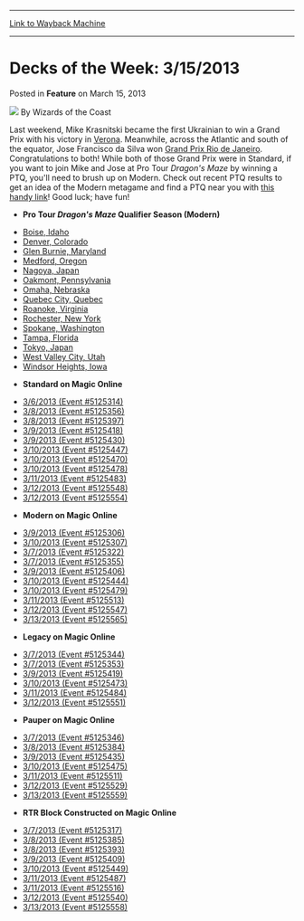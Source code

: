 
---
[Link to Wayback Machine](https://web.archive.org/web/20220126230232/https://magic.wizards.com/en/articles/archive/feature/decks-week-3152013-2013-03-15)

[_metadata_:author]:- "Wizards of the Coast"
[_metadata_:description]:- "Last weekend, Mike Krasnitski became the first Ukrainian to win a Grand Prix with his victory in Verona. Meanwhile, across the Atlantic and south of the equator, Jose Francisco da Silva won Grand Prix Rio de Janeiro. Congratulations to both! While both of those Grand Prix were in Standard, if you want to join Mike and Jose at Pro Tour Dragon's Maze by winning a PTQ, you'll"
[_metadata_:generator]:- "Drupal 7 (http://drupal.org)"
[_metadata_:publish_date]:- "2013-03-15"
[_metadata_:title]:- "Decks of the Week: 3/15/2013"
[_metadata_:wayback_capture_timestamp]:- "2022-01-26 23:02:32+00:00"
[_metadata_:wayback_raw_url]:- "https://web.archive.org/web/20220126230232id_/https://magic.wizards.com/en/articles/archive/feature/decks-week-3152013-2013-03-15"
[_metadata_:wayback_url]:- "https://magic.wizards.com/en/articles/archive/feature/decks-week-3152013-2013-03-15"
---


Decks of the Week: 3/15/2013
============================



 Posted in **Feature**
 on March 15, 2013 






![](https://media.magic.wizards.com/styles/auth_small/public/images/person/wizards_author.jpg)
By Wizards of the Coast












Last weekend, Mike Krasnitski became the first Ukrainian to win a Grand Prix with his victory in [Verona](/en/events/coverage/krasnitski-crushes-verona). Meanwhile, across the Atlantic and south of the equator, Jose Francisco da Silva won [Grand Prix Rio de Janeiro](/en/events/coverage/da-silva-grabs-gold-rio). Congratulations to both! While both of those Grand Prix were in Standard, if you want to join Mike and Jose at Pro Tour *Dragon's Maze* by winning a PTQ, you'll need to brush up on Modern. Check out recent PTQ results to get an idea of the Modern metagame and find a PTQ near you with [this handy link](http://www.wizards.com/Magic/TCG/Events.aspx?x=mtg/event/protour/qualifierlist#dgm)! Good luck; have fun! 

* **Pro Tour *Dragon's Maze* Qualifier Season (Modern)**
+ [Boise, Idaho](/en/articles/archive/event-coverage/pro-tour-dragons-maze-qualifier-season-top-8-modern-decklists-201-41)
+ [Denver, Colorado](/en/articles/archive/event-coverage/pro-tour-dragons-maze-qualifier-season-top-8-modern-decklists-201-32)
+ [Glen Burnie, Maryland](/en/articles/archive/event-coverage/pro-tour-dragons-maze-qualifier-season-top-8-modern-decklists-201-43)
+ [Medford, Oregon](/en/articles/archive/event-coverage/pro-tour-dragons-maze-qualifier-season-top-8-modern-decklists-201-46)
+ [Nagoya, Japan](/en/articles/archive/event-coverage/pro-tour-dragons-maze-qualifier-season-top-8-modern-decklists-201-21)
+ [Oakmont, Pennsylvania](/en/articles/archive/event-coverage/pro-tour-dragons-maze-qualifier-season-top-8-modern-decklists-201-47)
+ [Omaha, Nebraska](/en/articles/archive/event-coverage/pro-tour-dragons-maze-qualifier-season-top-8-modern-decklists-201-25)
+ [Quebec City, Quebec](/en/articles/archive/event-coverage/pro-tour-dragons-maze-qualifier-season-top-8-modern-decklists-201-48)
+ [Roanoke, Virginia](/en/articles/archive/event-coverage/pro-tour-dragons-maze-qualifier-season-top-8-modern-decklists-201-35)
+ [Rochester, New York](/en/articles/archive/event-coverage/pro-tour-dragons-maze-qualifier-season-top-8-modern-decklists-201-51)
+ [Spokane, Washington](/en/articles/archive/event-coverage/pro-tour-dragons-maze-qualifier-season-top-8-modern-decklists-201-40)
+ [Tampa, Florida](/en/articles/archive/event-coverage/pro-tour-dragons-maze-qualifier-season-top-8-modern-decklists-201-20)
+ [Tokyo, Japan](/en/articles/archive/event-coverage/pro-tour-dragons-maze-qualifier-season-top-8-modern-decklists-201-50)
+ [West Valley City, Utah](/en/articles/archive/event-coverage/pro-tour-dragons-maze-qualifier-season-top-8-modern-decklists-201-28)
+ [Windsor Heights, Iowa](/en/articles/archive/event-coverage/pro-tour-dragons-maze-qualifier-season-top-8-modern-decklists-201-38)

* **Standard on Magic Online**
+ [3/6/2013 (Event #5125314)](http://archive.wizards.com/Magic/Digital/MagicOnlineTourn.aspx?x=mtg/digital/magiconline/tourn/5125314)
+ [3/8/2013 (Event #5125356)](http://archive.wizards.com/Magic/Digital/MagicOnlineTourn.aspx?x=mtg/digital/magiconline/tourn/5125356)
+ [3/8/2013 (Event #5125397)](http://archive.wizards.com/Magic/Digital/MagicOnlineTourn.aspx?x=mtg/digital/magiconline/tourn/5125397)
+ [3/9/2013 (Event #5125418)](http://archive.wizards.com/Magic/Digital/MagicOnlineTourn.aspx?x=mtg/digital/magiconline/tourn/5125418)
+ [3/9/2013 (Event #5125430)](http://archive.wizards.com/Magic/Digital/MagicOnlineTourn.aspx?x=mtg/digital/magiconline/tourn/5125430)
+ [3/10/2013 (Event #5125447)](http://archive.wizards.com/Magic/Digital/MagicOnlineTourn.aspx?x=mtg/digital/magiconline/tourn/5125447)
+ [3/10/2013 (Event #5125470)](http://archive.wizards.com/Magic/Digital/MagicOnlineTourn.aspx?x=mtg/digital/magiconline/tourn/5125470)
+ [3/10/2013 (Event #5125478)](http://archive.wizards.com/Magic/Digital/MagicOnlineTourn.aspx?x=mtg/digital/magiconline/tourn/5125478)
+ [3/11/2013 (Event #5125483)](http://archive.wizards.com/Magic/Digital/MagicOnlineTourn.aspx?x=mtg/digital/magiconline/tourn/5125483)
+ [3/12/2013 (Event #5125548)](http://archive.wizards.com/Magic/Digital/MagicOnlineTourn.aspx?x=mtg/digital/magiconline/tourn/5125548)
+ [3/12/2013 (Event #5125554)](http://archive.wizards.com/Magic/Digital/MagicOnlineTourn.aspx?x=mtg/digital/magiconline/tourn/5125554)
* **Modern on Magic Online**
+ [3/9/2013 (Event #5125306)](http://archive.wizards.com/Magic/Digital/MagicOnlineTourn.aspx?x=mtg/digital/magiconline/tourn/5125306)
+ [3/10/2013 (Event #5125307)](http://archive.wizards.com/Magic/Digital/MagicOnlineTourn.aspx?x=mtg/digital/magiconline/tourn/5125307)
+ [3/7/2013 (Event #5125322)](http://archive.wizards.com/Magic/Digital/MagicOnlineTourn.aspx?x=mtg/digital/magiconline/tourn/5125322)
+ [3/7/2013 (Event #5125355)](http://archive.wizards.com/Magic/Digital/MagicOnlineTourn.aspx?x=mtg/digital/magiconline/tourn/5125355)
+ [3/9/2013 (Event #5125406)](http://archive.wizards.com/Magic/Digital/MagicOnlineTourn.aspx?x=mtg/digital/magiconline/tourn/5125406)
+ [3/10/2013 (Event #5125444)](http://archive.wizards.com/Magic/Digital/MagicOnlineTourn.aspx?x=mtg/digital/magiconline/tourn/5125444)
+ [3/10/2013 (Event #5125479)](http://archive.wizards.com/Magic/Digital/MagicOnlineTourn.aspx?x=mtg/digital/magiconline/tourn/5125479)
+ [3/11/2013 (Event #5125513)](http://archive.wizards.com/Magic/Digital/MagicOnlineTourn.aspx?x=mtg/digital/magiconline/tourn/5125513)
+ [3/12/2013 (Event #5125547)](http://archive.wizards.com/Magic/Digital/MagicOnlineTourn.aspx?x=mtg/digital/magiconline/tourn/5125547)
+ [3/13/2013 (Event #5125565)](http://archive.wizards.com/Magic/Digital/MagicOnlineTourn.aspx?x=mtg/digital/magiconline/tourn/5125565)
* **Legacy on Magic Online**
+ [3/7/2013 (Event #5125344)](http://archive.wizards.com/Magic/Digital/MagicOnlineTourn.aspx?x=mtg/digital/magiconline/tourn/5125344)
+ [3/7/2013 (Event #5125353)](http://archive.wizards.com/Magic/Digital/MagicOnlineTourn.aspx?x=mtg/digital/magiconline/tourn/5125353)
+ [3/9/2013 (Event #5125419)](http://archive.wizards.com/Magic/Digital/MagicOnlineTourn.aspx?x=mtg/digital/magiconline/tourn/5125419)
+ [3/10/2013 (Event #5125473)](http://archive.wizards.com/Magic/Digital/MagicOnlineTourn.aspx?x=mtg/digital/magiconline/tourn/5125473)
+ [3/11/2013 (Event #5125484)](http://archive.wizards.com/Magic/Digital/MagicOnlineTourn.aspx?x=mtg/digital/magiconline/tourn/5125484)
+ [3/12/2013 (Event #5125551)](http://archive.wizards.com/Magic/Digital/MagicOnlineTourn.aspx?x=mtg/digital/magiconline/tourn/5125551)
* **Pauper on Magic Online**
+ [3/7/2013 (Event #5125346)](http://archive.wizards.com/Magic/Digital/MagicOnlineTourn.aspx?x=mtg/digital/magiconline/tourn/5125346)
+ [3/8/2013 (Event #5125384)](http://archive.wizards.com/Magic/Digital/MagicOnlineTourn.aspx?x=mtg/digital/magiconline/tourn/5125384)
+ [3/9/2013 (Event #5125435)](http://archive.wizards.com/Magic/Digital/MagicOnlineTourn.aspx?x=mtg/digital/magiconline/tourn/5125435)
+ [3/10/2013 (Event #5125475)](http://archive.wizards.com/Magic/Digital/MagicOnlineTourn.aspx?x=mtg/digital/magiconline/tourn/5125475)
+ [3/11/2013 (Event #5125511)](http://archive.wizards.com/Magic/Digital/MagicOnlineTourn.aspx?x=mtg/digital/magiconline/tourn/5125511)
+ [3/12/2013 (Event #5125529)](http://archive.wizards.com/Magic/Digital/MagicOnlineTourn.aspx?x=mtg/digital/magiconline/tourn/5125529)
+ [3/13/2013 (Event #5125559)](http://archive.wizards.com/Magic/Digital/MagicOnlineTourn.aspx?x=mtg/digital/magiconline/tourn/5125559)
* **RTR Block Constructed on Magic Online**
+ [3/7/2013 (Event #5125317)](http://archive.wizards.com/Magic/Digital/MagicOnlineTourn.aspx?x=mtg/digital/magiconline/tourn/5125317)
+ [3/8/2013 (Event #5125385)](http://archive.wizards.com/Magic/Digital/MagicOnlineTourn.aspx?x=mtg/digital/magiconline/tourn/5125385)
+ [3/8/2013 (Event #5125393)](http://archive.wizards.com/Magic/Digital/MagicOnlineTourn.aspx?x=mtg/digital/magiconline/tourn/5125393)
+ [3/9/2013 (Event #5125409)](http://archive.wizards.com/Magic/Digital/MagicOnlineTourn.aspx?x=mtg/digital/magiconline/tourn/5125409)
+ [3/10/2013 (Event #5125449)](http://archive.wizards.com/Magic/Digital/MagicOnlineTourn.aspx?x=mtg/digital/magiconline/tourn/5125449)
+ [3/11/2013 (Event #5125487)](http://archive.wizards.com/Magic/Digital/MagicOnlineTourn.aspx?x=mtg/digital/magiconline/tourn/5125487)
+ [3/11/2013 (Event #5125516)](http://archive.wizards.com/Magic/Digital/MagicOnlineTourn.aspx?x=mtg/digital/magiconline/tourn/5125516)
+ [3/12/2013 (Event #5125540)](http://archive.wizards.com/Magic/Digital/MagicOnlineTourn.aspx?x=mtg/digital/magiconline/tourn/5125540)
+ [3/13/2013 (Event #5125558)](http://archive.wizards.com/Magic/Digital/MagicOnlineTourn.aspx?x=mtg/digital/magiconline/tourn/5125558)






